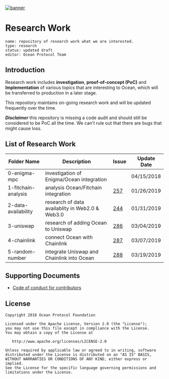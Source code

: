 [![banner](https://raw.githubusercontent.com/oceanprotocol/art/master/github/repo-banner%402x.png)](https://oceanprotocol.com)

# Research Work 

```
name: repository of research work what we are interested.
type: research
status: updated draft
editor: Ocean Protocol Team
```

## Introduction

Research work includes **investigation**, **proof-of-concept (PoC)** and **Implementation** of various topics that are interesting to Ocean, which will be transferred to production in a later stage.

This repository maintains on-going research work and will be updated frequently over the time. 

***Disclaimer*** this repository is missing a code audit and should still be considered to be PoC all the time. We can't rule out that there are bugs that might cause loss.

## List of Research Work

Folder Name   |  Description | Issue | Update Date |
--- | ---| ---| --- |
0-enigma-mpc |  investigation of Enigma/Ocean integration |  | 04/15/2018 |
1-fitchain-analysis | 	analysis Ocean/Fitchain integration | [257](https://github.com/oceanprotocol/ocean/issues/257) | 01/26/2019 |
2-data-availability |  research of data availablity in Web2.0 & Web3.0 | [244](https://github.com/oceanprotocol/ocean/issues/244) | 01/31/2019
3-uniswap | research of adding Ocean to Uniswap | [286](https://github.com/oceanprotocol/ocean/issues/286) | 03/04/2019
4-chainlink | connect Ocean with Chainlink | [287](https://github.com/oceanprotocol/ocean/issues/287) | 03/07/2019
5-random-number | integrate Uniswap and Chainlink into Ocean | [288](https://github.com/oceanprotocol/ocean/issues/288) | 03/19/2019


## Supporting Documents

* [Code of conduct for contributors](CODE_OF_CONDUCT.md)

## License

```
Copyright 2018 Ocean Protocol Foundation

Licensed under the Apache License, Version 2.0 (the "License");
you may not use this file except in compliance with the License.
You may obtain a copy of the License at

   http://www.apache.org/licenses/LICENSE-2.0

Unless required by applicable law or agreed to in writing, software
distributed under the License is distributed on an "AS IS" BASIS,
WITHOUT WARRANTIES OR CONDITIONS OF ANY KIND, either express or implied.
See the License for the specific language governing permissions and
limitations under the License.
```

